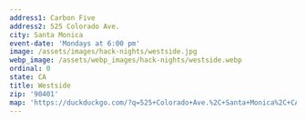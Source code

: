 ```yaml
---
address1: Carbon Five
address2: 525 Colorado Ave.
city: Santa Monica
event-date: 'Mondays at 6:00 pm'
image: /assets/images/hack-nights/westside.jpg
webp_image: /assets/webp_images/hack-nights/westside.webp
ordinal: 0
state: CA
title: Westside
zip: '90401'
map: 'https://duckduckgo.com/?q=525+Colorado+Ave.%2C+Santa+Monica%2C+CA+90401&t=h_&ia=maps&iaxm=maps'
---
```

